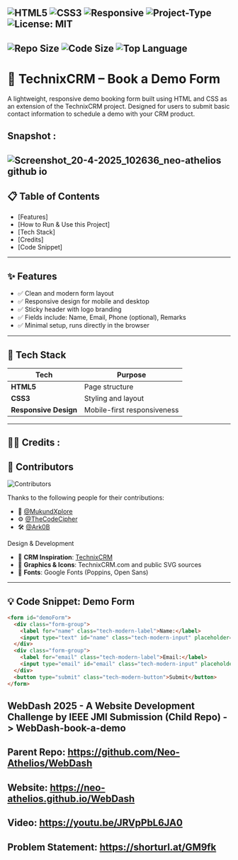 ![HTML5](https://img.shields.io/badge/HTML5-E34F26?style=for-the-badge&logo=html5&logoColor=white)
![CSS3](https://img.shields.io/badge/CSS3-264de4?style=for-the-badge&logo=css3&logoColor=white)
![Responsive](https://img.shields.io/badge/Responsive-Yes-blue?style=for-the-badge)
![Project-Type](https://img.shields.io/badge/Project-Landing--Page-lightgrey?style=for-the-badge)
![License: MIT](https://img.shields.io/badge/License-MIT-green.svg?style=for-the-badge)
---
![Repo Size](https://img.shields.io/github/repo-size/Neo-Athelios/WebDash-book-a-demo)
![Code Size](https://img.shields.io/github/languages/code-size/Neo-Athelios/WebDash-book-a-demo)
![Top Language](https://img.shields.io/github/languages/top/Neo-Athelios/WebDash-book-a-demo)
---
# 🚀 TechnixCRM – Book a Demo Form

A lightweight, responsive demo booking form built using HTML and CSS as an extension of the TechnixCRM project. Designed for users to submit basic contact information to schedule a demo with your CRM product.

Snapshot :
-
![Screenshot_20-4-2025_102636_neo-athelios github io](https://github.com/user-attachments/assets/5fa971b1-ee0e-4984-b09b-125b4946f4c0)
---
## 📋 Table of Contents
- [Features]
- [How to Run &  Use this Project]
- [Tech Stack]
- [Credits]
- [Code Snippet]
---
## ✨ Features
- ✅ Clean and modern form layout
- ✅ Responsive design for mobile and desktop
- ✅ Sticky header with logo branding
- ✅ Fields include: Name, Email, Phone (optional), Remarks
- ✅ Minimal setup, runs directly in the browser
---
## 🧰 Tech Stack
| Tech           | Purpose                       |
|----------------|-------------------------------|
| **HTML5**      | Page structure                |
| **CSS3**       | Styling and layout            |
| **Responsive Design** | Mobile-first responsiveness       |
---
## 🙍‍♂️ Credits :
## 👥 Contributors

![Contributors](https://contrib.rocks/image?repo=Neo-Athelios/WebDash-book-a-demo)

Thanks to the following people for their contributions:
- 🧠 [@MukundXplore](https://github.com/MukundXplore)
- ⚙️ [@TheCodeCipher](https://github.com/TheCodeCipher)
- 🛠️ [@Ark0B](https://github.com/Ark0B)

Design & Development
- 🔧 **CRM Inspiration**: [TechnixCRM](https://technixcrm.com)
- 📸 **Graphics & Icons**: TechnixCRM.com and public SVG sources
- 📍 **Fonts**: Google Fonts (Poppins, Open Sans)
---
## 💡 Code Snippet: Demo Form
```html
<form id="demoForm">
  <div class="form-group">
    <label for="name" class="tech-modern-label">Name:</label>
    <input type="text" id="name" class="tech-modern-input" placeholder="Enter your name">
  </div>
  <div class="form-group">
    <label for="email" class="tech-modern-label">Email:</label>
    <input type="email" id="email" class="tech-modern-input" placeholder="Enter your email">
  </div>
  <button type="submit" class="tech-modern-button">Submit</button>
</form>
```

WebDash 2025 - A Website Development Challenge by IEEE JMI Submission (Child Repo) -> WebDash-book-a-demo
-
Parent Repo:    https://github.com/Neo-Athelios/WebDash
-
Website:    https://neo-athelios.github.io/WebDash
-
Video:    https://youtu.be/JRVpPbL6JA0
-
Problem Statement:    https://shorturl.at/GM9fk
- 
